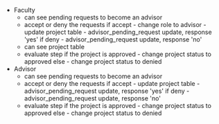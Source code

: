 - Faculty
	- can see pending requests to become an advisor
	- accept or deny the requests
		if accept
			- change role to advisor
			- update project table
			- advisor_pending_request update, response 'yes'
		if deny
			- advisor_pending_request update, response 'no'
	- can see project table
	- evaluate step
		if the project is approved
			- change project status to approved
		else
			- change project status to denied
- Advisor
	- can see pending requests to become an advisor
	- accept or deny the requests
		if accept
			- update project table
			- advisor_pending_request update, response 'yes'
		if deny
			- advisor_pending_request update, response 'no'
	- evaluate step
		if the project is approved
			- change project status to approved
		else
			- change project status to denied
	